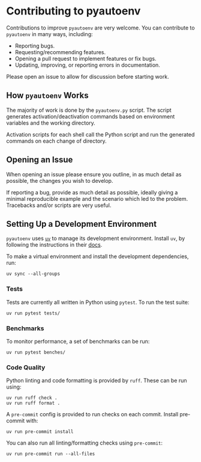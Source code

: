 # Contributing to pyautoenv

Contributions to improve `pyautoenv` are very welcome.
You can contribute to `pyautoenv` in many ways, including:

- Reporting bugs.
- Requesting/recommending features.
- Opening a pull request to implement features or fix bugs.
- Updating, improving, or reporting errors in documentation.

Please open an issue to allow for discussion before starting work.

## How `pyautoenv` Works

The majority of work is done by the `pyautoenv.py` script.
The script generates activation/deactivation commands
based on environment variables and the working directory.

Activation scripts for each shell call the Python script
and run the generated commands on each change of directory.

## Opening an Issue

When opening an issue please ensure you outline,
in as much detail as possible, the changes you wish to develop.

If reporting a bug, provide as much detail as possible,
ideally giving a minimal reproducible example
and the scenario which led to the problem.
Tracebacks and/or scripts are very useful.

## Setting Up a Development Environment

`pyautoenv` uses [`uv`](https://docs.astral.sh/uv/)
to manage its development environment.
Install `uv`, by following the instructions in their
[docs](https://docs.astral.sh/uv/getting-started/installation/).

To make a virtual environment and install the development dependencies, run:

```console
uv sync --all-groups
```

### Tests

Tests are currently all written in Python using `pytest`.
To run the test suite:

```console
uv run pytest tests/
```

### Benchmarks

To monitor performance, a set of benchmarks can be run:

```console
uv run pytest benches/
```

### Code Quality

Python linting and code formatting is provided by `ruff`.
These can be run using:

```console
uv run ruff check .
uv run ruff format .
```

A `pre-commit` config is provided to run checks on each commit.
Install pre-commit with:

```console
uv run pre-commit install
```

You can also run all linting/formatting checks using `pre-commit`:

```console
uv run pre-commit run --all-files
```
